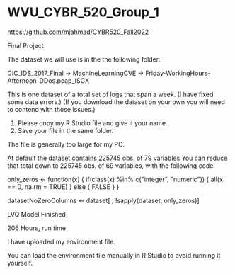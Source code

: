 # WVU_CYBR_520_Group_1

https://github.com/mjahmad/CYBR520_Fall2022

Final Project

The dataset we will use is in the the following folder:

CIC_IDS_2017_Final
    -> MachineLearningCVE
        -> Friday-WorkingHours-Afternoon-DDos.pcap_ISCX

This is one dataset of a total set of logs that span a week.
(I have fixed some data errors.)
(If you download the dataset on your own you will need to contend with those issues.)

1.  Please copy my R Studio file and give it your name.
2.  Save your file in the same folder.

The file is generally too large for my PC.

At default the dataset contains 225745 obs. of 79 variables
You  can reduce that total down to 225745 obs. of 69 variables, with the following code.

only_zeros <- function(x) {
  if(class(x) %in% c("integer", "numeric")) {
    all(x == 0, na.rm = TRUE) 
  } else { 
    FALSE
  }
}

datasetNoZeroColumns <- dataset[ , !sapply(dataset, only_zeros)]

LVQ Model Finished

206 Hours, run time

I have uploaded my environment file.

You can load the environment file manually in R Studio to avoid running it yourself.
